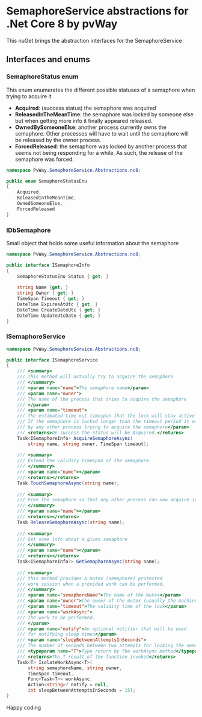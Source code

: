 # SemaphoreService abstractions for .Net Core 8 by pvWay

This nuGet brings the abstraction interfaces for the SemaphoreService

## Interfaces and enums

### SemaphoreStatus enum

This enum enumerates the different possible statuses of a semaphore when trying to acquire it

* **Acquired**: (success status) the semaphore was acquired
* **ReleasedInTheMeanTime**: the semaphore was locked by someone else but when getting more info it finally appeared released.
* **OwnedBySomeoneElse**: another process currently owns the semaphore. Other processes will have to wait until the semaphore will be released by the owner process.
* **ForcedReleased**: the semaphore was locked by another process that seems not being responding for a while. As such, the release of the semaphore was forced.

```csharp
namespace PvWay.SemaphoreService.Abstractions.nc8;

public enum SemaphoreStatusEnu
{
    Acquired,
    ReleasedInTheMeanTime,
    OwnedSomeoneElse,
    ForcedReleased
}
```

### IDbSemaphore

Small object that holds some useful information about the semaphore 

```csharp
namespace PvWay.SemaphoreService.Abstractions.nc8;

public interface ISemaphoreInfo
{
    SemaphoreStatusEnu Status { get; }
    
    string Name {get; }
    string Owner { get; }
    TimeSpan Timeout { get; }
    DateTime ExpiresAtUtc { get; }
    DateTime CreateDateUtc { get; }
    DateTime UpdateUtcDate { get; }
}
```

### ISemaphoreService
```csharp
namespace PvWay.SemaphoreService.Abstractions.nc8;

public interface ISemaphoreService
{
    /// <summary>
    /// This method will actually try to acquire the semaphore
    /// </summary>
    /// <param name="name">The semaphore name</param>
    /// <param name="owner">
    /// The name of the process that tries to acquire the semaphore
    /// </param>
    /// <param name="timeout">
    /// The estimated time out timespan that the lock will stay active (if not refreshed).
    /// If the semaphore is locked longer than the timeout period it will be forced release
    /// by any other process trying to acquire the semaphore</param>
    /// <returns>On success the status will be Acquired.</returns>
    Task<ISemaphoreInfo> AcquireSemaphoreAsync(
        string name, string owner, TimeSpan timeout);
    
    /// <summary>
    /// Extend the validity timespan of the semaphore
    /// </summary>
    /// <param name="name"></param>
    /// <returns></returns>
    Task TouchSemaphoreAsync(string name);
    
    /// <summary>
    /// Free the semaphore so that any other process can now acquire it
    /// </summary>
    /// <param name="name"></param>
    /// <returns></returns>
    Task ReleaseSemaphoreAsync(string name);
    
    /// <summary>
    /// Get some info about a given semaphore
    /// </summary>
    /// <param name="name"></param>
    /// <returns></returns>
    Task<ISemaphoreInfo?> GetSemaphoreAsync(string name);
    
    /// <summary>
    /// this method provides a mutex (semaphore) protected
    /// work session when a provided work can be performed.
    /// </summary>
    /// <param name="semaphoreName">The name of the mutex</param>
    /// <param name="owner">the owner of the mutex (usually the machineName)</param>
    /// <param name="timeout">The validity time of the lock</param>
    /// <param name="workAsync">
    /// The work to be performed.
    /// </param>
    /// <param name="notify">An optional notifier that will be used
    /// for notifying sleep times</param>
    /// <param name="sleepBetweenAttemptsInSeconds">
    /// The number of seconds between two attempts for locking the semaphore</param>
    /// <typeparam name="T">Type return by the workAsync method</typeparam>
    /// <returns>The T result of the function invoked</returns>
    Task<T> IsolateWorkAsync<T>(
        string semaphoreName, string owner,
        TimeSpan timeout,
        Func<Task<T>> workAsync,
        Action<string>? notify = null,
        int sleepBetweenAttemptsInSeconds = 15);
}
```

Happy coding
